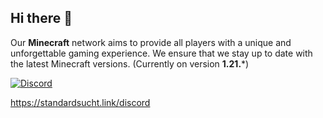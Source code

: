 ## Hi there 👋

Our **Minecraft** network aims to provide all players with a unique and unforgettable gaming experience.
We ensure that we stay up to date with the latest Minecraft versions. (Currently on version **1.21.***)

[![Discord](https://img.shields.io/discord/617339081168388110?color=blue&label=discord&logo=discord&logoColor=white&style=for-the-badge)](https://discord.gg/VppezaRGUG)

https://standardsucht.link/discord
